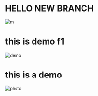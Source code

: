 # HELLO NEW BRANCH 

![m](https://p4.wallpaperbetter.com/wallpaper/500/442/354/outrun-vaporwave-hd-wallpaper-preview.jpg)
# this is demo f1
![demo](https://lh3.googleusercontent.com/proxy/l1VO-62sWp1q4kN4CHzxfpGMbotY7vBIRoBvccQFFLusykQHI3Ih509kNZ0MnRN16hrjSqjkytDjAzfEBDS7IAgYurN3GbJzTv_e0O9vvxGN-8A83ZH0)

# this is a demo

![photo](https://st.depositphotos.com/1049691/4267/i/950/depositphotos_42673487-stock-photo-fresh-orange.jpg)
